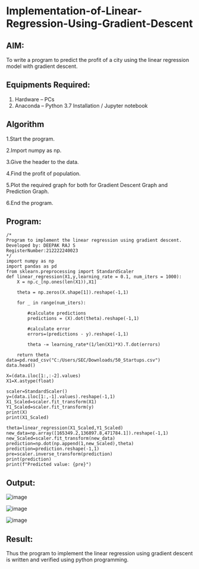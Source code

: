 # Implementation-of-Linear-Regression-Using-Gradient-Descent

## AIM:
To write a program to predict the profit of a city using the linear regression model with gradient descent.

## Equipments Required:
1. Hardware – PCs
2. Anaconda – Python 3.7 Installation / Jupyter notebook

## Algorithm
1.Start the program.

2.Import numpy as np.

3.Give the header to the data.

4.Find the profit of population.

5.Plot the required graph for both for Gradient Descent Graph and Prediction Graph.

6.End the program.

## Program:
```
/*
Program to implement the linear regression using gradient descent.
Developed by: DEEPAK RAJ S
RegisterNumber:212222240023
*/
import numpy as np
import pandas as pd
from sklearn.preprocessing import StandardScaler
def linear_regression(X1,y,learning_rate = 0.1, num_iters = 1000):
    X = np.c_[np.ones(len(X1)),X1]
    
    theta = np.zeros(X.shape[1]).reshape(-1,1)
    
    for _ in range(num_iters):
        
        #calculate predictions
        predictions = (X).dot(theta).reshape(-1,1)
        
        #calculate error
        errors=(predictions - y).reshape(-1,1)
        
        theta -= learning_rate*(1/len(X1)*X).T.dot(errors)
        
    return theta
data=pd.read_csv("C:/Users/SEC/Downloads/50_Startups.csv")
data.head()

X=(data.iloc[1:,:-2].values)
X1=X.astype(float)

scaler=StandardScaler()
y=(data.iloc[1:,-1].values).reshape(-1,1)
X1_Scaled=scaler.fit_transform(X1)
Y1_Scaled=scaler.fit_transform(y)
print(X)
print(X1_Scaled)

theta=linear_regression(X1_Scaled,Y1_Scaled)
new_data=np.array([165349.2,136897.8,471784.1]).reshape(-1,1)
new_Scaled=scaler.fit_transform(new_data)
prediction=np.dot(np.append(1,new_Scaled),theta)
prediction=prediction.reshape(-1,1)
pre=scaler.inverse_transform(prediction)
print(prediction)
print(f"Predicted value: {pre}")
```

## Output:
![image](https://github.com/DEEPAK2200233/Implementation-of-Linear-Regression-Using-Gradient-Descent/assets/118707676/cf905a24-d031-4d88-bfa0-7cce8278ad6a)

![image](https://github.com/DEEPAK2200233/Implementation-of-Linear-Regression-Using-Gradient-Descent/assets/118707676/b6137401-1fe4-4107-a078-9e8586b61dee)

![image](https://github.com/DEEPAK2200233/Implementation-of-Linear-Regression-Using-Gradient-Descent/assets/118707676/629d6516-e5b7-4e4f-94a8-f2574e952878)

## Result:
Thus the program to implement the linear regression using gradient descent is written and verified using python programming.
